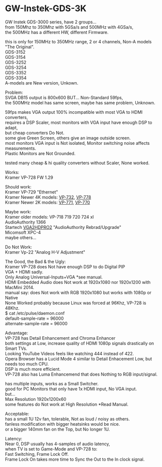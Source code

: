 # GW-Instek-GDS-3K 

GW Instek GDS-3000 series, have 2 groups... </br>
from 150Mhz to 350Mhz with 5GSa/s and 500MHz with 4GSa/s, </br>
the 500MHz has a different HW, different Firmware. </br>

this is only for 150MHz to 350MHz range, 2 or 4 channels, Non-A models "The Original". </br>
GDS-3152 </br>
GDS-3154 </br>
GDS-3252 </br>
GDS-3254 </br>
GDS-3352 </br>
GDS-3354 </br>
A-models are New version, Unkown. </br>

Problem: </br>
SVGA DB15 output is 800x600 BUT... Non-Standard 59fps, </br>
the 500MHz model has same screen, maybe has same problem, Unknown. </br>

59fps makes VGA output 100% incompatible with most VGA to HDMI converters, </br>
requires a DSP Scaler, most monitors with VGA input have enough DSP to adapt, </br>
but cheap converters Do Not. </br>
some give Green Screen, others give an image outside screen. </br>
most monitors VGA input is Not isolated, Monitor switching noise affects measurements. </br>
Plastic Monitors are Not Grounded. </br>

tested many cheap & hi quality converters without Scaler, None worked. </br>

Works: </br>
Kramer VP-728 FW 1.29 </br>

Should work: </br>
Kramer VP-729 "Ethernet"</br>
Kramer Newer 4K models: [VP-732](https://www1.kramerav.com/us/Product/VP-732), [VP-778](https://www1.kramerav.com/us/product/vp-778)</br>
Kramer Newer 2K models: [VP-771](https://www1.kramerav.com/us/Product/VP-771), [VP-770](https://www1.kramerav.com/us/Product/VP-770)</br>

Maybe work: </br>
Kramer older models: VP-718 719 720 724 xl </br>
AudioAuthority 1366 </br>
Startech [VGA2HDPRO2](https://www.startech.com/en-us/audio-video-products/vga2hdpro2) "AudioAuthority Rebrad/Upgrade" </br>
Micomsoft XPC-4 </br>
maybe others... </br>

Do Not Work: </br>
Kramer Vp-22 "Analog H-V Adjustment" </br>

The Good, the Bad & the Ugly: </br>
Kramer VP-728 does Not have enough DSP to do Digital PIP </br>
VGA + HDMI sadly. </br>
Only Analog Universal-Inputs+VGA *see manual. </br>
HDMI Embedded Audio does Not work at 1920x1080 nor 1920x1200 with MacMini 2014. </br>
manual say: does Not work with RGB 1920x1080 but works with 1080p or Native </br>
None Worked probably because Linux was forced at 96Khz, VP-728 is 48Khz. </br>
$ cat /etc/pulse/daemon.conf </br>
default-sample-rate = 96000 </br>
alternate-sample-rate = 96000 </br>

Advantage:  </br>
VP-728 has Detail Enhancement and Chroma Enhancer </br>
both settings at Low, increase quality of HDMI 1080p signals drastically on Smart TVs. </br>
Looking YouTube Videos feels like watching 444 instead of 422. </br>
Opera Browser has a Lucid Mode 4 similar to Detail Enhacement Low, but needs too much CPU. </br>
DSP is much more efficient. </br>
VP-728 also has Luma Enhancemend that does Nothing to RGB input/signal. </br>

has multiple inputs, works as a Small Switcher. </br>
good for PC Monitors that only have 1x HDMI input, No VGA input. </br>
but... </br>
Max Resolution 1920x1200x60 </br>
some features do Not work at High Resolution *Read Manual. </br>

Acceptable: </br>
has a small 1U 12v fan, tolerable, Not as loud / noisy as others. </br>
fanless modification with bigger heatsinks would be nice. </br>
or a bigger 140mm fan on the Top, but No longer 1U. </br> 

Latency:  </br>
Near 0, DSP usually has 4-samples of audio latency,  </br>
when TV is set to Game-Mode and VP-728 to: </br>
Fast Switching, Frame Lock Off.  </br>
Frame Lock On takes more time to Sync the Out to the In clock signal.  </br>
